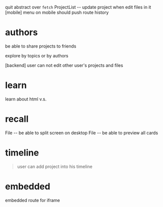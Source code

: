 quit abstract over `fetch`
ProjectList -- update project when edit files in it
[mobile] menu on mobile should push route history

# authors

be able to share projects to friends

explore by topics or by authors

[backend] user can not edit other user's projects and files

# learn

learn about html <span> v.s. <div>

# recall

File -- be able to split screen on desktop
File -- be able to preview all cards

# timeline

> user can add project into his timeline

# embedded

embedded route for iframe

